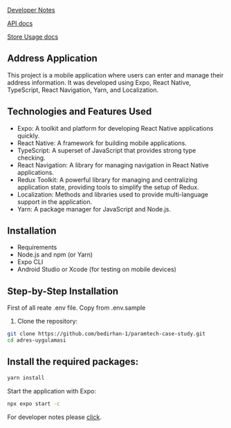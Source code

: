 [Developer Notes](developer-notes.md)

[API docs](./src/service/use-api.md)

[Store Usage docs](./src/store/store-usage.md)

## Address Application

This project is a mobile application where users can enter and manage their address information. It was developed using
Expo, React Native, TypeScript, React Navigation, Yarn, and Localization.

## Technologies and Features Used

- Expo: A toolkit and platform for developing React Native applications quickly.
- React Native: A framework for building mobile applications.
- TypeScript: A superset of JavaScript that provides strong type checking.
- React Navigation: A library for managing navigation in React Native applications.
- Redux Toolkit: A powerful library for managing and centralizing application state, providing tools to simplify the
  setup of Redux.
- Localization: Methods and libraries used to provide multi-language support in the application.
- Yarn: A package manager for JavaScript and Node.js.

## Installation

- Requirements
- Node.js and npm (or Yarn)
- Expo CLI
- Android Studio or Xcode (for testing on mobile devices)

## Step-by-Step Installation

First of all reate .env file. Copy from .env.sample
1. Clone the repository:

```bash
git clone https://github.com/bedirhan-1/paramtech-case-study.git
cd adres-uygulamasi
```

## Install the required packages:

```bash
yarn install
```

Start the application with Expo:

```bash
npx expo start -c
```

For developer notes please [click](developer-notes.md).
